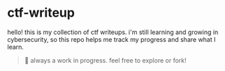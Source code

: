 # ctf-writeup

hello! this is my collection of ctf writeups. i'm still learning and growing in cybersecurity, so this repo helps me track my progress and share what I learn.


> 🚧 always a work in progress. feel free to explore or fork!

